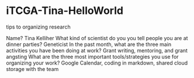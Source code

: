 # iTCGA-Tina-HelloWorld
tips to organizing research

Name? Tina Kelliher
What kind of scientist do you you tell people you are at dinner parties? Geneticist
In the past month, what are the three main activities you have been doing at work? Grant writing, mentoring, and grant angsting
What are the three most important tools/strategies you use for organizing your work? Google Calendar, coding in markdown, shared cloud storage with the team
